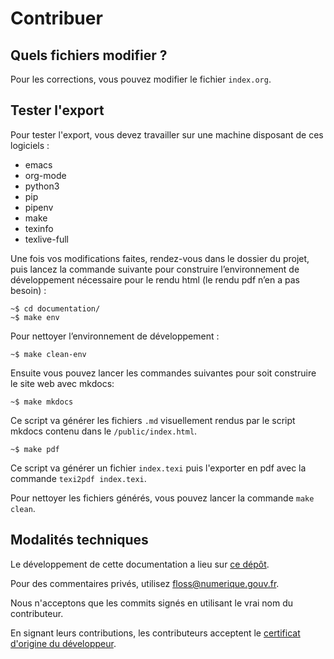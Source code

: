 # Contribuer

## Quels fichiers modifier ?

Pour les corrections, vous pouvez modifier le fichier `index.org`.

## Tester l'export

Pour tester l'export, vous devez travailler sur une machine disposant de ces logiciels :

- emacs
- org-mode
- python3
- pip
- pipenv
- make
- texinfo
- texlive-full

Une fois vos modifications faites, rendez-vous dans le dossier du projet, puis lancez la commande suivante pour construire l’environnement de développement nécessaire pour le rendu html (le rendu pdf n’en a pas besoin) :

```
~$ cd documentation/
~$ make env
```
Pour nettoyer l’environnement de développement :

```
~$ make clean-env
```

Ensuite vous pouvez lancer les commandes suivantes pour soit construire le site web avec mkdocs:

```
~$ make mkdocs
```

Ce script va générer les fichiers `.md` visuellement rendus par le script mkdocs contenu dans le `/public/index.html`.

```
~$ make pdf
```

Ce script va générer un fichier `index.texi` puis l'exporter en pdf avec la commande `texi2pdf index.texi`.

Pour nettoyer les fichiers générés, vous pouvez lancer la commande `make clean`.

## Modalités techniques

Le développement de cette documentation a lieu sur [ce dépôt](https://github.com/codegouvfr/codegouvfr-presentation/).

Pour des commentaires privés, utilisez [floss@numerique.gouv.fr](mailto:floss@numerique.gouv.fr).

Nous n'acceptons que les commits signés en utilisant le vrai nom du contributeur.

En signant leurs contributions, les contributeurs acceptent le [certificat d'origine du développeur](https://developercertificate.org).
